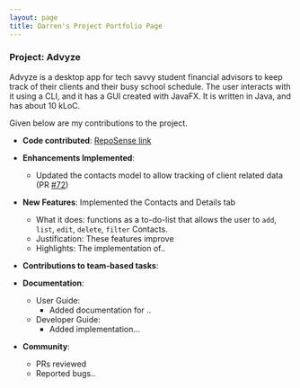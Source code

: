 ```yaml
---
layout: page
title: Darren's Project Portfolio Page
---
```


### Project: Advyze

Advyze is a desktop app for tech savvy student financial advisors to keep track of their clients and their busy school schedule. The user interacts with it using a CLI, and it has a GUI created with JavaFX. It is written in Java, and has about 10 kLoC.

Given below are my contributions to the project.

* **Code contributed**: [RepoSense link](https://nus-cs2103-ay2122s1.github.io/tp-dashboard/?search=&sort=groupTitle&sortWithin=title&timeframe=commit&mergegroup=&groupSelect=groupByRepos&breakdown=true&checkedFileTypes=docs~functional-code~test-code~other&since=2021-09-17&tabOpen=true&tabType=authorship&tabAuthor=mokdarren&tabRepo=AY2122S1-CS2103-T14-4%2Ftp%5Bmaster%5D&authorshipIsMergeGroup=false&authorshipFileTypes=docs~functional-code~test-code~other&authorshipIsBinaryFileTypeChecked=false)


* **Enhancements Implemented**:
  * Updated the contacts model to allow tracking of client related data (PR [\#72](https://github.com/AY2122S1-CS2103-T14-4/tp/pull/72))
  

* **New Features**: Implemented the Contacts and Details tab
  * What it does: functions as a to-do-list that allows the user to `add`, `list`, `edit`, `delete`, `filter` Contacts. 
  * Justification: These features improve
  * Highlights: The implementation of..


* **Contributions to team-based tasks**:



* **Documentation**:
  * User Guide:
    * Added documentation for ..
  * Developer Guide:
    * Added implementation...


* **Community**:
  * PRs reviewed 
  * Reported bugs..

